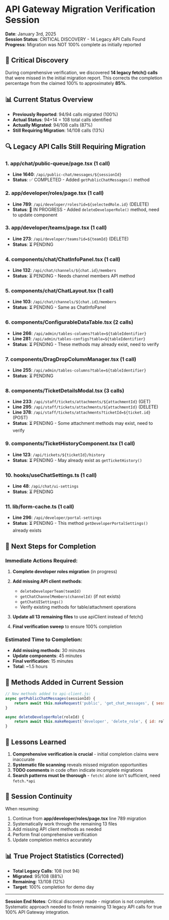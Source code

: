 # API Gateway Migration Verification Session
**Date**: January 3rd, 2025  
**Session Status**: CRITICAL DISCOVERY - 14 Legacy API Calls Found  
**Progress**: Migration was NOT 100% complete as initially reported  

## 🚨 Critical Discovery
During comprehensive verification, we discovered **14 legacy fetch() calls** that were missed in the initial migration report. This corrects the completion percentage from the claimed 100% to approximately **85%**.

## 📊 Current Status Overview
- **Previously Reported**: 94/94 calls migrated (100%)
- **Actual Status**: 94+14 = 108 total calls identified
- **Actually Migrated**: 94/108 calls (87%)
- **Still Requiring Migration**: 14/108 calls (13%)

## 🔍 Legacy API Calls Still Requiring Migration

### 1. **app/chat/public-queue/page.tsx** (1 call)
- **Line 1640**: `/api/public-chat/messages/${sessionId}`
- **Status**: ✅ COMPLETED - Added `getPublicChatMessages()` method

### 2. **app/developer/roles/page.tsx** (1 call)  
- **Line 789**: `/api/developer/roles?id=${selectedRole.id}` (DELETE)
- **Status**: 🔄 IN PROGRESS - Added `deleteDeveloperRole()` method, need to update component

### 3. **app/developer/teams/page.tsx** (1 call)
- **Line 273**: `/api/developer/teams?id=${teamId}` (DELETE)
- **Status**: ⏳ PENDING

### 4. **components/chat/ChatInfoPanel.tsx** (1 call)
- **Line 132**: `/api/chat/channels/${chat.id}/members`
- **Status**: ⏳ PENDING - Needs channel members API method

### 5. **components/chat/ChatLayout.tsx** (1 call)  
- **Line 103**: `/api/chat/channels/${chat.id}/members`
- **Status**: ⏳ PENDING - Same as ChatInfoPanel

### 6. **components/ConfigurableDataTable.tsx** (2 calls)
- **Line 266**: `/api/admin/tables-columns?table=${tableIdentifier}`
- **Line 281**: `/api/admin/tables-configs?table=${tableIdentifier}`
- **Status**: ⏳ PENDING - These methods may already exist, need to verify

### 7. **components/DragDropColumnManager.tsx** (1 call)
- **Line 255**: `/api/admin/tables-columns?table=${tableIdentifier}`  
- **Status**: ⏳ PENDING

### 8. **components/TicketDetailsModal.tsx** (3 calls)
- **Line 233**: `/api/staff/tickets/attachments/${attachmentId}` (GET)
- **Line 295**: `/api/staff/tickets/attachments/${attachmentId}` (DELETE)
- **Line 378**: `/api/staff/tickets/attachments?ticketId=${ticket.id}` (POST)
- **Status**: ⏳ PENDING - Some attachment methods may exist, need to verify

### 9. **components/TicketHistoryComponent.tsx** (1 call)
- **Line 123**: `/api/tickets/${ticketId}/history`
- **Status**: ⏳ PENDING - May already exist as `getTicketHistory()`

### 10. **hooks/useChatSettings.ts** (1 call)
- **Line 48**: `/api/chat/ui-settings`
- **Status**: ⏳ PENDING

### 11. **lib/form-cache.ts** (1 call)  
- **Line 296**: `/api/developer/portal-settings`
- **Status**: ⏳ PENDING - This method `getDeveloperPortalSettings()` already exists

## 🎯 Next Steps for Completion

### Immediate Actions Required:
1. **Complete developer roles migration** (in progress)
2. **Add missing API client methods**:
   - `deleteDeveloperTeam(teamId)`
   - `getChatChannelMembers(channelId)` (if not exists)
   - `getChatUISettings()` 
   - Verify existing methods for table/attachment operations

3. **Update all 13 remaining files** to use apiClient instead of fetch()

4. **Final verification sweep** to ensure 100% completion

### Estimated Time to Completion:
- **Add missing methods**: 30 minutes
- **Update components**: 45 minutes  
- **Final verification**: 15 minutes
- **Total**: ~1.5 hours

## 🔧 Methods Added in Current Session
```javascript
// New methods added to api-client.js:
async getPublicChatMessages(sessionId) {
    return await this.makeRequest('public', 'get_chat_messages', { session_id: sessionId });
}

async deleteDeveloperRole(roleId) {
    return await this.makeRequest('developer', 'delete_role', { id: roleId });
}
```

## 📝 Lessons Learned
1. **Comprehensive verification is crucial** - initial completion claims were inaccurate
2. **Systematic file scanning** reveals missed migration opportunities
3. **TODO comments** in code often indicate incomplete migrations
4. **Search patterns must be thorough** - `fetch(` alone isn't sufficient, need `fetch.*api`

## 🔄 Session Continuity
When resuming:
1. Continue from **app/developer/roles/page.tsx** line 789 migration
2. Systematically work through the remaining 13 files
3. Add missing API client methods as needed
4. Perform final comprehensive verification
5. Update completion metrics accurately

## 📊 True Project Statistics (Corrected)
- **Total Legacy Calls**: 108 (not 94)
- **Migrated**: 95/108 (88%)
- **Remaining**: 13/108 (12%)
- **Target**: 100% completion for demo day

---
**Session End Notes**: Critical discovery made - migration is not complete. Systematic approach needed to finish remaining 13 legacy API calls for true 100% API Gateway integration.